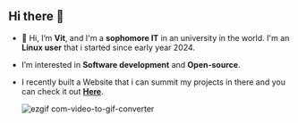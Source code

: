 ## Hi there 👋
- 👋 Hi, I’m **Vit**, and I'm a **sophomore IT** in an university in the world. I'm an **Linux user** that i started since early year 2024. 
- I’m interested in **Software development** and **Open-source**.
- I recently built a Website that i can summit my projects in there and you can check it out **[Here](https://ismevit.github.io/)**.




  ![ezgif com-video-to-gif-converter](https://github.com/user-attachments/assets/3ccfb1fd-d906-40de-9be4-5e91e083874b)




<!--
**IsMeVit/IsMeVit** is a ✨ _special_ ✨ repository because its `README.md` (this file) appears on your GitHub profile.

Here are some ideas to get you started:

- 🔭 I’m currently working on ...
- 🌱 I’m currently learning ...
- 👯 I’m looking to collaborate on ...
- 🤔 I’m looking for help with ...
- 💬 Ask me about ...
- 📫 How to reach me: ...
- 😄 Pronouns: ...
- ⚡ Fun fact: ...
-->
